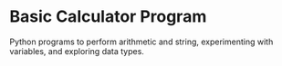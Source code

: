 # Basic Calculator Program
 Python programs to perform arithmetic and string, experimenting with variables, and exploring data types.

